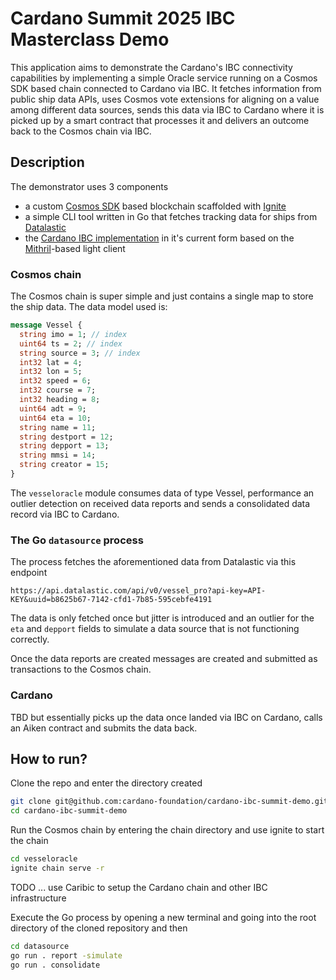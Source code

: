 # Cardano Summit 2025 IBC Masterclass Demo
This application aims to demonstrate the Cardano's IBC connectivity capabilities by implementing a simple Oracle service running on a Cosmos SDK based chain connected to Cardano via IBC. It fetches information from public ship data APIs, uses Cosmos vote extensions for aligning on a value among different data sources, sends this data via IBC to Cardano where it is picked up by a smart contract that processes it and delivers an outcome back to the Cosmos chain via IBC.

## Description
The demonstrator uses 3 components
- a custom [Cosmos SDK](https://github.com/cosmos/cosmos-sdk) based blockchain scaffolded with [Ignite](https://ignite.com/)
- a simple CLI tool written in Go that fetches tracking data for ships from [Datalastic](https://datalastic.com/)
- the [Cardano IBC implementation](https://github.com/cardano-foundation/cardano-ibc-incubator) in it's current form based on the [Mithril](https://github.com/input-output-hk/mithril)-based light client

### Cosmos chain
The Cosmos chain is super simple and just contains a single map to store the ship data. The data model used is:
```protobuf
message Vessel {
  string imo = 1; // index
  uint64 ts = 2; // index
  string source = 3; // index
  int32 lat = 4;
  int32 lon = 5;
  int32 speed = 6;
  int32 course = 7;
  int32 heading = 8;
  uint64 adt = 9;
  uint64 eta = 10;
  string name = 11;
  string destport = 12;
  string depport = 13;
  string mmsi = 14;
  string creator = 15;
}
```
The `vesseloracle` module consumes data of type Vessel, performance an outlier detection on received data reports and sends a consolidated data record via IBC to Cardano.

### The Go `datasource` process
The process fetches the aforementioned data from Datalastic via this endpoint
```
https://api.datalastic.com/api/v0/vessel_pro?api-key=API-KEY&uuid=b8625b67-7142-cfd1-7b85-595cebfe4191
```
The data is only fetched once but jitter is introduced and an outlier for the `eta` and `depport` fields to simulate a data source that is not functioning correctly.

Once the data reports are created messages are created and submitted as transactions to the Cosmos chain.

### Cardano
TBD but essentially picks up the data once landed via IBC on Cardano, calls an Aiken contract and submits the data back.

## How to run?
Clone the repo and enter the directory created
```bash
git clone git@github.com:cardano-foundation/cardano-ibc-summit-demo.git
cd cardano-ibc-summit-demo
```

Run the Cosmos chain by entering the chain directory and use ignite to start the chain
```bash
cd vesseloracle
ignite chain serve -r
```

TODO ... use Caribic to setup the Cardano chain and other IBC infrastructure

Execute the Go process by opening a new terminal and going into the root directory of the cloned repository and then
```bash
cd datasource
go run . report -simulate
go run . consolidate
```
